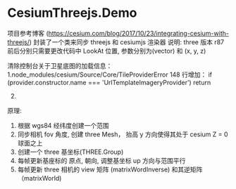 # CesiumThreejs.Demo

项目参考博客 (https://cesium.com/blog/2017/10/23/integrating-cesium-with-threejs/)
封装了一个类来同步 threejs 和 cesiumjs 渲染器
说明: 
three 版本 r87 前后分别只需要更改代码中 LookAt 位置, 参数分别为(vector) 和 (x, y, z)


清除控制台关于卫星底图的加载信息：
1.node_modules/cesium/Source/Core/TileProviderError 
148 行增加：
if (provider.constructor.name === 'UrlTemplateImageryProvider') return

2.

原理:
1. 根据 wgs84 经纬度创建一个范围
2. 同步相机 fov 角度, 创建 three Mesh， 抬高 y 方向使得其处于 cesium Z = 0 球面之上
3. 创建一个 three 基坐标(THREE.Group)
4. 每帧更新基座标的 原点, 朝向, 调整基坐标 up 方向与范围平行
5. 每帧更新 three 相机的 view 矩阵 (matrixWordInverse) 和其逆矩阵 （matrixWorld)

